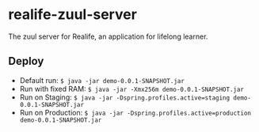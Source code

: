 # realife-zuul-server
The zuul server for Realife, an application for lifelong learner.

## Deploy

* Default run:
```$ java -jar demo-0.0.1-SNAPSHOT.jar```
* Run with fixed RAM:
```$ java -jar -Xmx256m demo-0.0.1-SNAPSHOT.jar```
* Run on Staging:
```$ java -jar -Dspring.profiles.active=staging demo-0.0.1-SNAPSHOT.jar```
* Run on Production:
```$ java -jar -Dspring.profiles.active=production demo-0.0.1-SNAPSHOT.jar```
